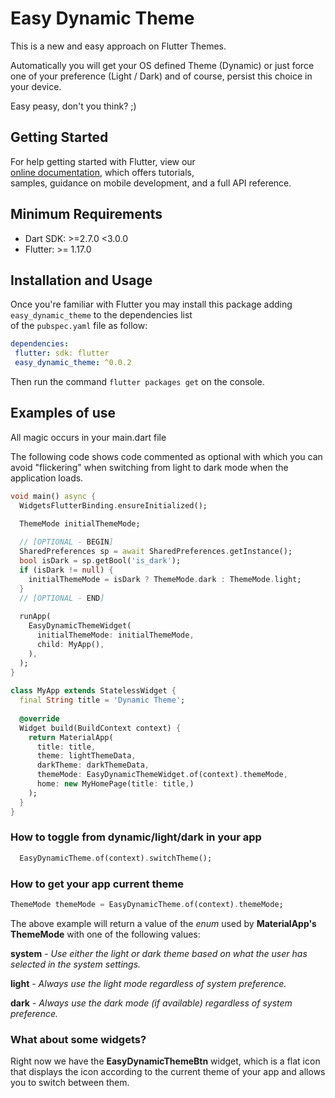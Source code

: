 # Easy Dynamic Theme
  
This is a new and easy approach on Flutter Themes.

Automatically you will get your OS defined Theme (Dynamic) or just force one of your preference (Light / Dark) and of course, persist this choice in your device.

Easy peasy, don't you think? ;)

## Getting Started  
  
For help getting started with Flutter, view our  
[online documentation](https://flutter.dev/docs), which offers tutorials,  
samples, guidance on mobile development, and a full API reference.  
  
## Minimum Requirements  
  
- Dart SDK: >=2.7.0 <3.0.0  
- Flutter: >= 1.17.0  
  
## Installation and Usage  
  
Once you're familiar with Flutter you may install this package adding `easy_dynamic_theme` to the dependencies list  
of the `pubspec.yaml` file as follow:  
  
```yaml  
dependencies:  
 flutter: sdk: flutter  
 easy_dynamic_theme: ^0.0.2
 ```
 
Then run the command `flutter packages get` on the console.  
  
## Examples of use  
  
All magic occurs in your main.dart file  
  
The following code shows code commented as optional with which you can avoid "flickering" when switching from light to dark mode when the application loads.
  
```dart  
void main() async { 
  WidgetsFlutterBinding.ensureInitialized();  

  ThemeMode initialThemeMode;
  
  // [OPTIONAL - BEGIN]
  SharedPreferences sp = await SharedPreferences.getInstance();
  bool isDark = sp.getBool('is_dark'); 
  if (isDark != null) { 
    initialThemeMode = isDark ? ThemeMode.dark : ThemeMode.light;
  }
  // [OPTIONAL - END]
  
  runApp( 
    EasyDynamicThemeWidget( 
      initialThemeMode: initialThemeMode, 
      child: MyApp(), 
    ), 
  );
}  
  
class MyApp extends StatelessWidget {  
  final String title = 'Dynamic Theme'; 
   
  @override 
  Widget build(BuildContext context) { 
    return MaterialApp( 
      title: title, 
      theme: lightThemeData, 
      darkTheme: darkThemeData, 
      themeMode: EasyDynamicThemeWidget.of(context).themeMode, 
      home: new MyHomePage(title: title,) 
    ); 
  }
}  
```  
  
### How to toggle from dynamic/light/dark in your app  
  
```dart  
  EasyDynamicTheme.of(context).switchTheme();
```  
  
  
### How to get your app current theme  
  
```dart  
ThemeMode themeMode = EasyDynamicTheme.of(context).themeMode;  
```  
  
The above example will return a value of the *enum* used by **MaterialApp's** **ThemeMode** with one of the following values:

**system** - *Use either the light or dark theme based on what the user has selected in the system settings.*

**light** - *Always use the light mode regardless of system preference.*

**dark** - *Always use the dark mode (if available) regardless of system preference.*

### What about some widgets?
Right now we have the **EasyDynamicThemeBtn** widget, which is a flat icon that displays the icon according to the current theme of your app and allows you to switch between them.